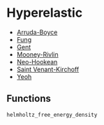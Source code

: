 # Hyperelastic

* [Arruda-Boyce](hyperelastic/arruda_boyce.md)
* [Fung](hyperelastic/fung.md)
* [Gent](hyperelastic/gent.md)
* [Mooney-Rivlin](hyperelastic/mooney_rivlin.md)
* [Neo-Hookean](hyperelastic/neo_hookean.md)
* [Saint Venant-Kirchoff](hyperelastic/saint_venant_kirchoff.md)
* [Yeoh](hyperelastic/yeoh.md)

## Functions

```@docs
helmholtz_free_energy_density
```
